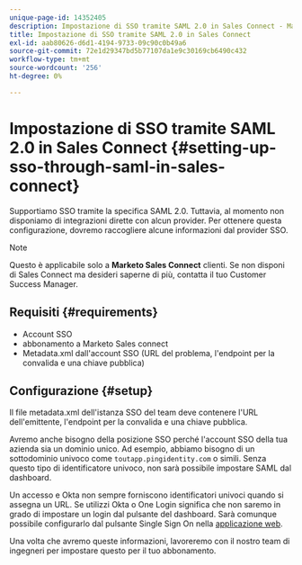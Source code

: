 ```yaml
---
unique-page-id: 14352405
description: Impostazione di SSO tramite SAML 2.0 in Sales Connect - Marketo Docs - Documentazione del prodotto
title: Impostazione di SSO tramite SAML 2.0 in Sales Connect
exl-id: aab80626-d6d1-4194-9733-09c90c0b49a6
source-git-commit: 72e1d29347bd5b77107da1e9c30169cb6490c432
workflow-type: tm+mt
source-wordcount: '256'
ht-degree: 0%

---
```


# Impostazione di SSO tramite SAML 2.0 in Sales Connect {#setting-up-sso-through-saml-in-sales-connect}

Supportiamo SSO tramite la specifica SAML 2.0. Tuttavia, al momento non disponiamo di integrazioni dirette con alcun provider. Per ottenere questa configurazione, dovremo raccogliere alcune informazioni dal provider SSO.

>[!NOTE]
>
>Questo è applicabile solo a **Marketo Sales Connect** clienti. Se non disponi di Sales Connect ma desideri saperne di più, contatta il tuo Customer Success Manager.

## Requisiti {#requirements}

* Account SSO
* abbonamento a Marketo Sales connect
* Metadata.xml dall&#39;account SSO (URL del problema, l&#39;endpoint per la convalida e una chiave pubblica)

## Configurazione {#setup}

Il file metadata.xml dell&#39;istanza SSO del team deve contenere l&#39;URL dell&#39;emittente, l&#39;endpoint per la convalida e una chiave pubblica.

Avremo anche bisogno della posizione SSO perché l&#39;account SSO della tua azienda sia un dominio unico. Ad esempio, abbiamo bisogno di un sottodominio univoco come `toutapp.pingidentity.com` o simili. Senza questo tipo di identificatore univoco, non sarà possibile impostare SAML dal dashboard.

Un accesso e Okta non sempre forniscono identificatori univoci quando si assegna un URL. Se utilizzi Okta o One Login significa che non saremo in grado di impostare un login dal pulsante del dashboard. Sarà comunque possibile configurarlo dal pulsante Single Sign On nella [applicazione web](https://toutapp.com/login).

Una volta che avremo queste informazioni, lavoreremo con il nostro team di ingegneri per impostare questo per il tuo abbonamento.

